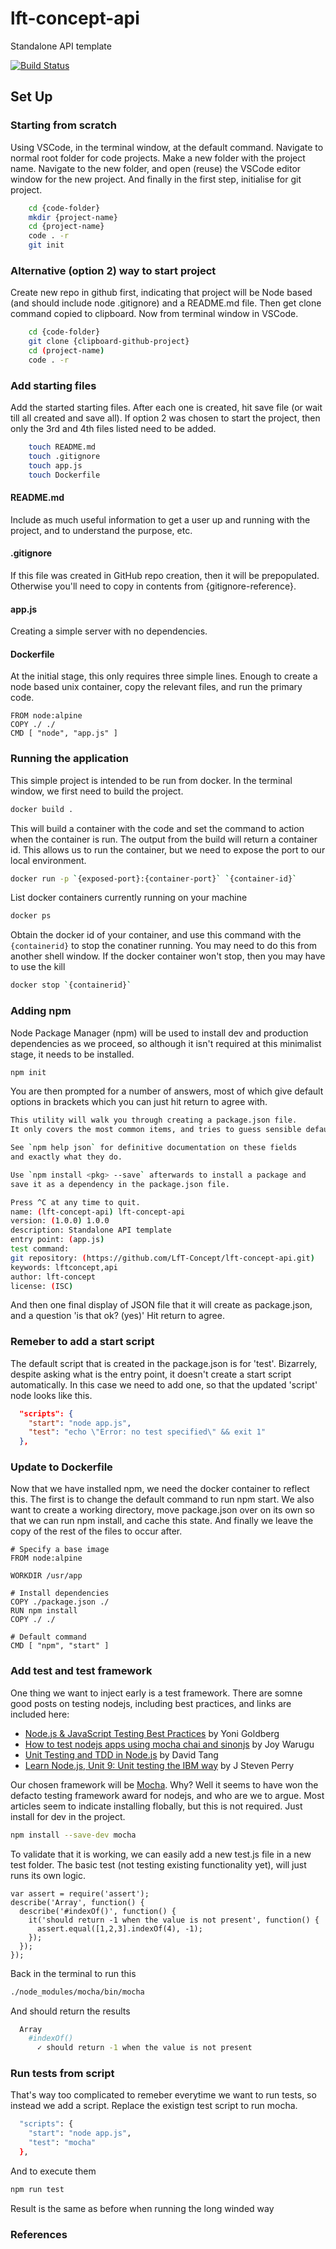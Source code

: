 # lft-concept-api
Standalone API template

[![Build Status](https://travis-ci.org/LfT-Concept/lft-concept-api.svg?branch=master)](https://travis-ci.org/LfT-Concept/lft-concept-api)

## Set Up

### Starting from scratch

Using VSCode, in the terminal window, at the default command. Navigate to normal root folder for code projects. Make a new folder with the project name. Navigate to the new folder, and open (reuse) the VSCode editor window for the new project. And finally in the first step, initialise for git project.

```sh
    cd {code-folder}
    mkdir {project-name}
    cd {project-name}
    code . -r
    git init
```

### Alternative (option 2) way to start project

Create new repo in github first, indicating that project will be Node based (and should include node .gitignore) and a README.md file. Then get clone command copied to clipboard. Now from terminal window in VSCode.

```sh
    cd {code-folder}
    git clone {clipboard-github-project}
    cd (project-name)
    code . -r
```

### Add starting files

Add the started starting files. After each one is created, hit save file (or wait till all created and save all). If option 2 was chosen to start the project, then only the 3rd and 4th files listed need to be added.

```sh
    touch README.md
    touch .gitignore
    touch app.js
    touch Dockerfile
```

#### README.md

Include as much useful information to get a user up and running with the project, and to understand the purpose, etc.

#### .gitignore

If this file was created in GitHub repo creation, then it will be prepopulated. Otherwise you'll need to copy in contents from {gitignore-reference}.

#### app.js

Creating a simple server with no dependencies.

#### Dockerfile

At the initial stage, this only requires three simple lines. Enough to create a node based unix container, copy the relevant files, and run the primary code.

```docker
FROM node:alpine
COPY ./ ./
CMD [ "node", "app.js" ]
```

### Running the application

This simple project is intended to be run from docker. In the terminal window, we first need to build the project.

```sh
docker build .
```

This will build a container with the code and set the command to action when the container is run. The output from the build will return a container id. This allows us to run the container, but we need to expose the port to our local environment.

```sh
docker run -p `{exposed-port}:{container-port}` `{container-id}`
```

List docker containers currently running on your machine

```sh
docker ps
```

Obtain the docker id of your container, and use this command with the `{containerid}` to stop the conatiner running. You may need to do this from another shell window. If the docker container won't stop, then you may have to use the kill

```sh
docker stop `{containerid}`
```

### Adding npm

Node Package Manager (npm) will be used to install dev and production dependencies as we proceed, so although it isn't required at this minimalist stage, it needs to be installed.

```sh
npm init
```

You are then prompted for a number of answers, most of which give default options in brackets which you can just hit return to agree with.

```sh
This utility will walk you through creating a package.json file.
It only covers the most common items, and tries to guess sensible defaults.

See `npm help json` for definitive documentation on these fields
and exactly what they do.

Use `npm install <pkg> --save` afterwards to install a package and
save it as a dependency in the package.json file.

Press ^C at any time to quit.
name: (lft-concept-api) lft-concept-api
version: (1.0.0) 1.0.0
description: Standalone API template
entry point: (app.js)
test command:
git repository: (https://github.com/LfT-Concept/lft-concept-api.git)
keywords: lftconcept,api
author: lft-concept
license: (ISC)
```

And then one final display of JSON file that it will create as package.json, and a question 'is that ok? (yes)' Hit return to agree.

### Remeber to add a start script

The default script that is created in the package.json is for 'test'. Bizarrely, despite asking what is the entry point, it doesn't create a start script automatically. In this case we need to add one, so that the updated 'script' node looks like this.

```json
  "scripts": {
    "start": "node app.js",
    "test": "echo \"Error: no test specified\" && exit 1"
  },
```

### Update to Dockerfile

Now that we have installed npm, we need the docker container to reflect this. The first is to change the default command to run npm start. We also want to create a working directory, move package.json over on its own so that we can run npm install, and cache this state. And finally we leave the copy of the rest of the files to occur after.

```docker
# Specify a base image
FROM node:alpine

WORKDIR /usr/app

# Install dependencies
COPY ./package.json ./
RUN npm install
COPY ./ ./

# Default command
CMD [ "npm", "start" ]
```

### Add test and test framework

One thing we want to inject early is a test framework. There are somne good posts on testing nodejs, including best practices, and links are included here:

- [Node.js & JavaScript Testing Best Practices][njstbp] by Yoni Goldberg
- [How to test nodejs apps using mocha chai and sinonjs][njsut] by Joy Warugu
- [Unit Testing and TDD in Node.js][uttddnjs] by David Tang
- [Learn Node.js, Unit 9: Unit testing the IBM way][lnjsut] by J Steven Perry

Our chosen framework will be [Mocha][mocha]. Why? Well it seems to have won the defacto testing framework award for nodejs, and who are we to argue. Most articles seem to indicate installing flobally, but this is not required. Just install for dev in the project.

```sh
npm install --save-dev mocha
```

To validate that it is working, we can easily add a new test.js file in a new test folder. The basic test (not testing existing functionality yet), will just runs its own logic.

```test
var assert = require('assert');
describe('Array', function() {
  describe('#indexOf()', function() {
    it('should return -1 when the value is not present', function() {
      assert.equal([1,2,3].indexOf(4), -1);
    });
  });
});
```

Back in the terminal to run this

```sh
./node_modules/mocha/bin/mocha
```

And should return the results

```sh
  Array
    #indexOf()
      ✓ should return -1 when the value is not present
```

### Run tests from script

That's way too complicated to remeber everytime we want to run tests, so instead we add a script. Replace the existign test script to run mocha.

```sh
  "scripts": {
    "start": "node app.js",
    "test": "mocha"
  },
```

And to execute them

```sh
npm run test
```

Result is the same as before when running the long winded way

### References

[njstbp]: <https://medium.com/@me_37286/yoni-goldberg-javascript-nodejs-testing-best-practices-2b98924c9347>
[njsut]: <https://scotch.io/tutorials/how-to-test-nodejs-apps-using-mocha-chai-and-sinonjs>
[uttddnjs]: <https://www.codementor.io/davidtang/unit-testing-and-tdd-in-node-js-part-1-8t714s877>
[lnjsut]: <https://developer.ibm.com/tutorials/learn-nodejs-unit-testing-in-nodejs/>
[mocha]: <https://mochajs.org/>
